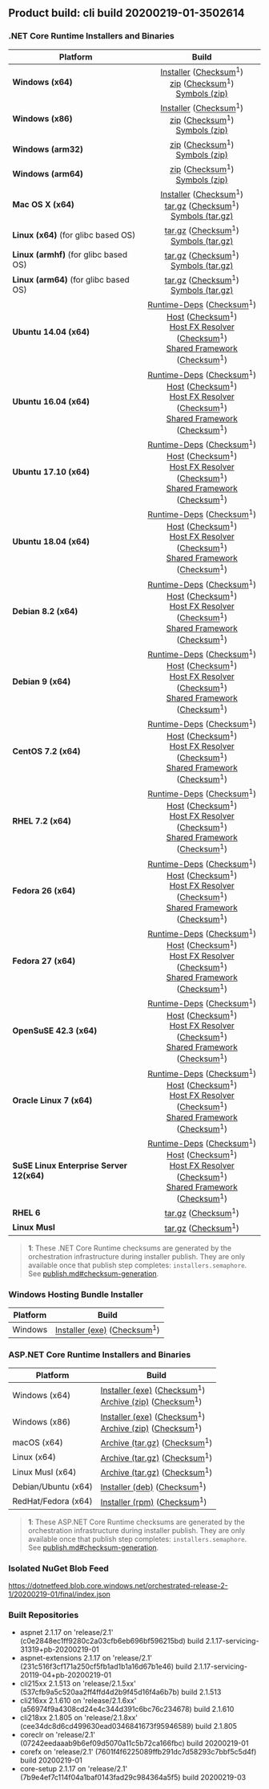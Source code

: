 ## Product build: cli build 20200219-01-3502614

### .NET Core Runtime Installers and Binaries

| Platform | Build |
|---------|:----------:|
| **Windows (x64)**                         | [Installer][win-x64-installer] ([Checksum][win-x64-installer-checksum]<sup>1</sup>)<br>[zip][win-x64-zip]   ([Checksum][win-x64-zip-checksum]<sup>1</sup>)<br>[Symbols (zip)][win-x64-symbols-zip]   |
| **Windows (x86)**                         | [Installer][win-x86-installer] ([Checksum][win-x86-installer-checksum]<sup>1</sup>)<br>[zip][win-x86-zip]   ([Checksum][win-x86-zip-checksum]<sup>1</sup>)<br>[Symbols (zip)][win-x86-symbols-zip]   |
| **Windows (arm32)**                       |                                                                                        [zip][win-arm-zip]   ([Checksum][win-arm-zip-checksum]<sup>1</sup>)<br>[Symbols (zip)][win-arm-symbols-zip]   |
| **Windows (arm64)**                       |                                                                                        [zip][win-arm64-zip] ([Checksum][win-arm64-zip-checksum]<sup>1</sup>)<br>[Symbols (zip)][win-arm64-symbols-zip] |
| **Mac OS X (x64)**                        | [Installer][osx-installer] ([Checksum][osx-installer-checksum]<sup>1</sup>)<br>[tar.gz][osx-targz]          ([Checksum][osx-targz-checksum]<sup>1</sup>)<br>[Symbols (tar.gz)][osx-symbols-targz]       |
| **Linux (x64)** (for glibc based OS)      |                                                                                        [tar.gz][linux-x64-targz] ([Checksum][linux-x64-targz-checksum]<sup>1</sup>)<br>[Symbols (tar.gz)][linux-x64-symbols-targz] |
| **Linux (armhf)** (for glibc based OS)    |                                                                                        [tar.gz][linux-arm-targz] ([Checksum][linux-arm-targz-checksum]<sup>1</sup>)<br>[Symbols (tar.gz)][linux-arm-symbols-targz] |
| **Linux (arm64)** (for glibc based OS)    |                                                                                        [tar.gz][linux-arm64-targz] ([Checksum][linux-arm64-targz-checksum]<sup>1</sup>)<br>[Symbols (tar.gz)][linux-arm64-symbols-targz] |
| **Ubuntu 14.04 (x64)**                    | [Runtime-Deps][ubuntu-14.04-runtime-deps] ([Checksum][ubuntu-14.04-runtime-deps-checksum]<sup>1</sup>)<br>[Host][deb-package-host] ([Checksum][deb-package-host-checksum]<sup>1</sup>)<br>[Host FX Resolver][deb-package-hostfxr] ([Checksum][deb-package-hostfxr-checksum]<sup>1</sup>)<br>[Shared Framework][deb-package-sharedfx] ([Checksum][deb-package-sharedfx-checksum]<sup>1</sup>)<br> |
| **Ubuntu 16.04 (x64)**                    | [Runtime-Deps][ubuntu-16.04-runtime-deps] ([Checksum][ubuntu-16.04-runtime-deps-checksum]<sup>1</sup>)<br>[Host][deb-package-host] ([Checksum][deb-package-host-checksum]<sup>1</sup>)<br>[Host FX Resolver][deb-package-hostfxr] ([Checksum][deb-package-hostfxr-checksum]<sup>1</sup>)<br>[Shared Framework][deb-package-sharedfx] ([Checksum][deb-package-sharedfx-checksum]<sup>1</sup>)<br> |
| **Ubuntu 17.10 (x64)**                    | [Runtime-Deps][ubuntu-17.10-runtime-deps] ([Checksum][ubuntu-17.10-runtime-deps-checksum]<sup>1</sup>)<br>[Host][deb-package-host] ([Checksum][deb-package-host-checksum]<sup>1</sup>)<br>[Host FX Resolver][deb-package-hostfxr] ([Checksum][deb-package-hostfxr-checksum]<sup>1</sup>)<br>[Shared Framework][deb-package-sharedfx] ([Checksum][deb-package-sharedfx-checksum]<sup>1</sup>)<br> |
| **Ubuntu 18.04 (x64)**                    | [Runtime-Deps][ubuntu-18.04-runtime-deps] ([Checksum][ubuntu-18.04-runtime-deps-checksum]<sup>1</sup>)<br>[Host][deb-package-host] ([Checksum][deb-package-host-checksum]<sup>1</sup>)<br>[Host FX Resolver][deb-package-hostfxr] ([Checksum][deb-package-hostfxr-checksum]<sup>1</sup>)<br>[Shared Framework][deb-package-sharedfx] ([Checksum][deb-package-sharedfx-checksum]<sup>1</sup>)<br> |
| **Debian 8.2 (x64)**                      | [Runtime-Deps][debian-8.2-runtime-deps]   ([Checksum][debian-8.2-runtime-deps-checksum]<sup>1</sup>)<br>[Host][deb-package-host] ([Checksum][deb-package-host-checksum]<sup>1</sup>)<br>[Host FX Resolver][deb-package-hostfxr] ([Checksum][deb-package-hostfxr-checksum]<sup>1</sup>)<br>[Shared Framework][deb-package-sharedfx] ([Checksum][deb-package-sharedfx-checksum]<sup>1</sup>)<br> |
| **Debian 9 (x64)**                        | [Runtime-Deps][debian-9-runtime-deps]     ([Checksum][debian-9-runtime-deps-checksum]<sup>1</sup>)<br>[Host][deb-package-host] ([Checksum][deb-package-host-checksum]<sup>1</sup>)<br>[Host FX Resolver][deb-package-hostfxr] ([Checksum][deb-package-hostfxr-checksum]<sup>1</sup>)<br>[Shared Framework][deb-package-sharedfx] ([Checksum][deb-package-sharedfx-checksum]<sup>1</sup>)<br> |
| **CentOS 7.2 (x64)**                      | [Runtime-Deps][centos-7-runtime-deps]      ([Checksum][centos-7-runtime-deps-checksum]<sup>1</sup>)<br>[Host][rpm-package-host] ([Checksum][rpm-package-host-checksum]<sup>1</sup>)<br>[Host FX Resolver][rpm-package-hostfxr]       ([Checksum][rpm-package-hostfxr-checksum]<sup>1</sup>)<br>[Shared Framework][rpm-package-sharedfx]       ([Checksum][rpm-package-sharedfx-checksum]<sup>1</sup>)<br> |
| **RHEL 7.2 (x64)**                        | [Runtime-Deps][rhel-7-runtime-deps]        ([Checksum][rhel-7-runtime-deps-checksum]<sup>1</sup>)<br>[Host][rpm-package-host] ([Checksum][rpm-package-host-checksum]<sup>1</sup>)<br>[Host FX Resolver][rpm-package-hostfxr]       ([Checksum][rpm-package-hostfxr-checksum]<sup>1</sup>)<br>[Shared Framework][rpm-package-sharedfx]       ([Checksum][rpm-package-sharedfx-checksum]<sup>1</sup>)<br> |
| **Fedora 26 (x64)**                       | [Runtime-Deps][fedora-26-runtime-deps]     ([Checksum][fedora-26-runtime-deps-checksum]<sup>1</sup>)<br>[Host][rpm-package-host] ([Checksum][rpm-package-host-checksum]<sup>1</sup>)<br>[Host FX Resolver][rpm-package-hostfxr]       ([Checksum][rpm-package-hostfxr-checksum]<sup>1</sup>)<br>[Shared Framework][rpm-package-sharedfx]       ([Checksum][rpm-package-sharedfx-checksum]<sup>1</sup>)<br> |
| **Fedora 27 (x64)**                       | [Runtime-Deps][fedora-27-runtime-deps]     ([Checksum][fedora-27-runtime-deps-checksum]<sup>1</sup>)<br>[Host][rpm-package-host] ([Checksum][rpm-package-host-checksum]<sup>1</sup>)<br>[Host FX Resolver][rpm-package-hostfxr]       ([Checksum][rpm-package-hostfxr-checksum]<sup>1</sup>)<br>[Shared Framework][rpm-package-sharedfx]       ([Checksum][rpm-package-sharedfx-checksum]<sup>1</sup>)<br> |
| **OpenSuSE 42.3 (x64)**                   | [Runtime-Deps][opensuse-42-runtime-deps]  ([Checksum][opensuse-42-runtime-deps-checksum]<sup>1</sup>)<br>[Host][rpm-package-host] ([Checksum][rpm-package-host-checksum]<sup>1</sup>)<br>[Host FX Resolver][rpm-package-hostfxr]       ([Checksum][rpm-package-hostfxr-checksum]<sup>1</sup>)<br>[Shared Framework][rpm-package-sharedfx]       ([Checksum][rpm-package-sharedfx-checksum]<sup>1</sup>)<br> |
| **Oracle Linux 7 (x64)**                  | [Runtime-Deps][oraclelinux-7-runtime-deps] ([Checksum][oraclelinux-7-runtime-deps-checksum]<sup>1</sup>)<br>[Host][rpm-package-host] ([Checksum][rpm-package-host-checksum]<sup>1</sup>)<br>[Host FX Resolver][rpm-package-hostfxr]       ([Checksum][rpm-package-hostfxr-checksum]<sup>1</sup>)<br>[Shared Framework][rpm-package-sharedfx]       ([Checksum][rpm-package-sharedfx-checksum]<sup>1</sup>)<br> |
| **SuSE Linux Enterprise Server 12(x64)**  | [Runtime-Deps][sles-12-runtime-deps] ([Checksum][sles-12-runtime-deps-checksum]<sup>1</sup>)<br>[Host][rpm-package-host] ([Checksum][rpm-package-host-checksum]<sup>1</sup>)<br>[Host FX Resolver][rpm-package-hostfxr]       ([Checksum][rpm-package-hostfxr-checksum]<sup>1</sup>)<br>[Shared Framework][rpm-package-sharedfx]       ([Checksum][rpm-package-sharedfx-checksum]<sup>1</sup>)<br> |
| **RHEL 6**                                |                                                                                        [tar.gz][rhel-6-targz]                    ([Checksum][rhel-6-targz-checksum]<sup>1</sup>)|
| **Linux Musl**                            |                                                                                        [tar.gz][musl-x64-targz]                ([Checksum][musl-x64-targz-checksum]<sup>1</sup>)|

[win-x64-installer]: https://dotnetfeed.blob.core.windows.net/orchestrated-release-2-1/20200219-01/final/assets/Runtime/2.1.17/dotnet-runtime-2.1.17-win-x64.exe
[win-x64-installer-checksum]: https://dotnetclichecksums.blob.core.windows.net/dotnet/Runtime/2.1.17/dotnet-runtime-2.1.17-win-x64.exe.sha512
[win-x64-zip]: https://dotnetfeed.blob.core.windows.net/orchestrated-release-2-1/20200219-01/final/assets/Runtime/2.1.17/dotnet-runtime-2.1.17-win-x64.zip
[win-x64-zip-checksum]: https://dotnetclichecksums.blob.core.windows.net/dotnet/Runtime/2.1.17/dotnet-runtime-2.1.17-win-x64.zip.sha512
[win-x64-symbols-zip]: https://dotnetfeed.blob.core.windows.net/orchestrated-release-2-1/20200219-01/final/assets/Runtime/2.1.17/dotnet-runtime-symbols-2.1.17-win-x64.zip

[win-x86-installer]: https://dotnetfeed.blob.core.windows.net/orchestrated-release-2-1/20200219-01/final/assets/Runtime/2.1.17/dotnet-runtime-2.1.17-win-x86.exe
[win-x86-installer-checksum]: https://dotnetclichecksums.blob.core.windows.net/dotnet/Runtime/2.1.17/dotnet-runtime-2.1.17-win-x86.exe.sha512
[win-x86-zip]: https://dotnetfeed.blob.core.windows.net/orchestrated-release-2-1/20200219-01/final/assets/Runtime/2.1.17/dotnet-runtime-2.1.17-win-x86.zip
[win-x86-zip-checksum]: https://dotnetclichecksums.blob.core.windows.net/dotnet/Runtime/2.1.17/dotnet-runtime-2.1.17-win-x86.zip.sha512
[win-x86-symbols-zip]: https://dotnetfeed.blob.core.windows.net/orchestrated-release-2-1/20200219-01/final/assets/Runtime/2.1.17/dotnet-runtime-symbols-2.1.17-win-x86.zip

[win-arm-zip]: https://dotnetfeed.blob.core.windows.net/orchestrated-release-2-1/20200219-01/final/assets/Runtime/2.1.17/dotnet-runtime-2.1.17-win-arm.zip
[win-arm-zip-checksum]: https://dotnetclichecksums.blob.core.windows.net/dotnet/Runtime/2.1.17/dotnet-runtime-2.1.17-win-arm.zip.sha512
[win-arm-symbols-zip]: https://dotnetfeed.blob.core.windows.net/orchestrated-release-2-1/20200219-01/final/assets/Runtime/2.1.17/dotnet-runtime-symbols-2.1.17-win-arm.zip

[win-arm64-zip]: https://dotnetfeed.blob.core.windows.net/orchestrated-release-2-1/20200219-01/final/assets/Runtime/2.1.17/dotnet-runtime-2.1.17-win-arm64.zip
[win-arm64-zip-checksum]: https://dotnetclichecksums.blob.core.windows.net/dotnet/Runtime/2.1.17/dotnet-runtime-2.1.17-win-arm64.zip.sha512
[win-arm64-symbols-zip]: https://dotnetfeed.blob.core.windows.net/orchestrated-release-2-1/20200219-01/final/assets/Runtime/2.1.17/dotnet-runtime-symbols-2.1.17-win-arm64.zip

[osx-installer]: https://dotnetfeed.blob.core.windows.net/orchestrated-release-2-1/20200219-01/final/assets/Runtime/2.1.17/dotnet-runtime-2.1.17-osx-x64.pkg
[osx-installer-checksum]: https://dotnetclichecksums.blob.core.windows.net/dotnet/Runtime/2.1.17/dotnet-runtime-2.1.17-osx-x64.pkg.sha512
[osx-targz]: https://dotnetfeed.blob.core.windows.net/orchestrated-release-2-1/20200219-01/final/assets/Runtime/2.1.17/dotnet-runtime-2.1.17-osx-x64.tar.gz
[osx-targz-checksum]: https://dotnetclichecksums.blob.core.windows.net/dotnet/Runtime/2.1.17/dotnet-runtime-2.1.17-osx-x64.tar.gz.sha512
[osx-symbols-targz]: https://dotnetfeed.blob.core.windows.net/orchestrated-release-2-1/20200219-01/final/assets/Runtime/2.1.17/dotnet-runtime-symbols-2.1.17-osx-x64.tar.gz

[linux-x64-targz]: https://dotnetfeed.blob.core.windows.net/orchestrated-release-2-1/20200219-01/final/assets/Runtime/2.1.17/dotnet-runtime-2.1.17-linux-x64.tar.gz
[linux-x64-targz-checksum]: https://dotnetclichecksums.blob.core.windows.net/dotnet/Runtime/2.1.17/dotnet-runtime-2.1.17-linux-x64.tar.gz.sha512
[linux-x64-symbols-targz]: https://dotnetfeed.blob.core.windows.net/orchestrated-release-2-1/20200219-01/final/assets/Runtime/2.1.17/dotnet-runtime-symbols-2.1.17-linux-x64.tar.gz
[linux-arm-targz]: https://dotnetfeed.blob.core.windows.net/orchestrated-release-2-1/20200219-01/final/assets/Runtime/2.1.17/dotnet-runtime-2.1.17-linux-arm.tar.gz
[linux-arm-targz-checksum]: https://dotnetclichecksums.blob.core.windows.net/dotnet/Runtime/2.1.17/dotnet-runtime-2.1.17-linux-arm.tar.gz.sha512
[linux-arm-symbols-targz]: https://dotnetfeed.blob.core.windows.net/orchestrated-release-2-1/20200219-01/final/assets/Runtime/2.1.17/dotnet-runtime-symbols-2.1.17-linux-arm.tar.gz
[linux-arm64-targz]: https://dotnetfeed.blob.core.windows.net/orchestrated-release-2-1/20200219-01/final/assets/Runtime/2.1.17/dotnet-runtime-2.1.17-linux-arm64.tar.gz
[linux-arm64-targz-checksum]: https://dotnetclichecksums.blob.core.windows.net/dotnet/Runtime/2.1.17/dotnet-runtime-2.1.17-linux-arm64.tar.gz.sha512
[linux-arm64-symbols-targz]: https://dotnetfeed.blob.core.windows.net/orchestrated-release-2-1/20200219-01/final/assets/Runtime/2.1.17/dotnet-runtime-symbols-2.1.17-linux-arm64.tar.gz

[ubuntu-14.04-runtime-deps]: https://dotnetfeed.blob.core.windows.net/orchestrated-release-2-1/20200219-01/final/assets/Runtime/2.1.17/dotnet-runtime-deps-2.1.17-ubuntu.14.04-x64.deb
[ubuntu-14.04-runtime-deps-checksum]: https://dotnetclichecksums.blob.core.windows.net/dotnet/Runtime/2.1.17/dotnet-runtime-deps-2.1.17-ubuntu.14.04-x64.deb.sha512

[ubuntu-16.04-runtime-deps]: https://dotnetfeed.blob.core.windows.net/orchestrated-release-2-1/20200219-01/final/assets/Runtime/2.1.17/dotnet-runtime-deps-2.1.17-ubuntu.16.04-x64.deb
[ubuntu-16.04-runtime-deps-checksum]: https://dotnetclichecksums.blob.core.windows.net/dotnet/Runtime/2.1.17/dotnet-runtime-deps-2.1.17-ubuntu.16.04-x64.deb.sha512

[ubuntu-17.10-runtime-deps]: https://dotnetfeed.blob.core.windows.net/orchestrated-release-2-1/20200219-01/final/assets/Runtime/2.1.17/dotnet-runtime-deps-2.1.17-ubuntu.17.10-x64.deb
[ubuntu-17.10-runtime-deps-checksum]: https://dotnetclichecksums.blob.core.windows.net/dotnet/Runtime/2.1.17/dotnet-runtime-deps-2.1.17-ubuntu.17.10-x64.deb.sha512

[ubuntu-18.04-runtime-deps]: https://dotnetfeed.blob.core.windows.net/orchestrated-release-2-1/20200219-01/final/assets/Runtime/2.1.17/dotnet-runtime-deps-2.1.17-ubuntu.18.04-x64.deb
[ubuntu-18.04-runtime-deps-checksum]: https://dotnetclichecksums.blob.core.windows.net/dotnet/Runtime/2.1.17/dotnet-runtime-deps-2.1.17-ubuntu.18.04-x64.deb.sha512

[debian-8.2-runtime-deps]: https://dotnetfeed.blob.core.windows.net/orchestrated-release-2-1/20200219-01/final/assets/Runtime/2.1.17/dotnet-runtime-deps-2.1.17-debian.8-x64.deb
[debian-8.2-runtime-deps-checksum]: https://dotnetclichecksums.blob.core.windows.net/dotnet/Runtime/2.1.17/dotnet-runtime-deps-2.1.17-debian.8-x64.deb.sha512

[debian-9-runtime-deps]: https://dotnetfeed.blob.core.windows.net/orchestrated-release-2-1/20200219-01/final/assets/Runtime/2.1.17/dotnet-runtime-deps-2.1.17-debian.9-x64.deb
[debian-9-runtime-deps-checksum]: https://dotnetclichecksums.blob.core.windows.net/dotnet/Runtime/2.1.17/dotnet-runtime-deps-2.1.17-debian.9-x64.deb.sha512

[centos-7-runtime-deps]: https://dotnetfeed.blob.core.windows.net/orchestrated-release-2-1/20200219-01/final/assets/Runtime/2.1.17/dotnet-runtime-deps-2.1.17-centos.7-x64.rpm
[centos-7-runtime-deps-checksum]: https://dotnetclichecksums.blob.core.windows.net/dotnet/Runtime/2.1.17/dotnet-runtime-deps-2.1.17-centos.7-x64.rpm.sha512

[rhel-7-runtime-deps]: https://dotnetfeed.blob.core.windows.net/orchestrated-release-2-1/20200219-01/final/assets/Runtime/2.1.17/dotnet-runtime-deps-2.1.17-rhel.7-x64.rpm
[rhel-7-runtime-deps-checksum]: https://dotnetclichecksums.blob.core.windows.net/dotnet/Runtime/2.1.17/dotnet-runtime-deps-2.1.17-rhel.7-x64.rpm.sha512

[fedora-26-runtime-deps]: https://dotnetfeed.blob.core.windows.net/orchestrated-release-2-1/20200219-01/final/assets/Runtime/2.1.17/dotnet-runtime-deps-2.1.17-fedora.26-x64.rpm
[fedora-26-runtime-deps-checksum]: https://dotnetclichecksums.blob.core.windows.net/dotnet/Runtime/2.1.17/dotnet-runtime-deps-2.1.17-fedora.26-x64.rpm.sha512

[fedora-27-runtime-deps]: https://dotnetfeed.blob.core.windows.net/orchestrated-release-2-1/20200219-01/final/assets/Runtime/2.1.17/dotnet-runtime-deps-2.1.17-fedora.27-x64.rpm
[fedora-27-runtime-deps-checksum]: https://dotnetclichecksums.blob.core.windows.net/dotnet/Runtime/2.1.17/dotnet-runtime-deps-2.1.17-fedora.27-x64.rpm.sha512

[opensuse-42-runtime-deps]: https://dotnetfeed.blob.core.windows.net/orchestrated-release-2-1/20200219-01/final/assets/Runtime/2.1.17/dotnet-runtime-deps-2.1.17-opensuse.42-x64.rpm
[opensuse-42-runtime-deps-checksum]: https://dotnetclichecksums.blob.core.windows.net/dotnet/Runtime/2.1.17/dotnet-runtime-deps-2.1.17-opensuse.42-x64.rpm.sha512

[oraclelinux-7-runtime-deps]: https://dotnetfeed.blob.core.windows.net/orchestrated-release-2-1/20200219-01/final/assets/Runtime/2.1.17/dotnet-runtime-deps-2.1.17-oraclelinux.7-x64.rpm
[oraclelinux-7-runtime-deps-checksum]: https://dotnetclichecksums.blob.core.windows.net/dotnet/Runtime/2.1.17/dotnet-runtime-deps-2.1.17-oraclelinux.7-x64.rpm.sha512

[sles-12-runtime-deps]: https://dotnetfeed.blob.core.windows.net/orchestrated-release-2-1/20200219-01/final/assets/Runtime/2.1.17/dotnet-runtime-deps-2.1.17-sles.12-x64.rpm
[sles-12-runtime-deps-checksum]: https://dotnetclichecksums.blob.core.windows.net/dotnet/Runtime/2.1.17/dotnet-runtime-deps-2.1.17-sles.12-x64.rpm.sha512

[deb-package-host]: https://dotnetfeed.blob.core.windows.net/orchestrated-release-2-1/20200219-01/final/assets/Runtime/2.1.17/dotnet-host-2.1.17-x64.deb
[deb-package-host-checksum]: https://dotnetclichecksums.blob.core.windows.net/dotnet/Runtime/2.1.17/dotnet-host-2.1.17-x64.deb.sha512
[deb-package-hostfxr]: https://dotnetfeed.blob.core.windows.net/orchestrated-release-2-1/20200219-01/final/assets/Runtime/2.1.17/dotnet-hostfxr-2.1.17-x64.deb
[deb-package-hostfxr-checksum]: https://dotnetclichecksums.blob.core.windows.net/dotnet/Runtime/2.1.17/dotnet-hostfxr-2.1.17-x64.deb.sha512
[deb-package-sharedfx]: https://dotnetfeed.blob.core.windows.net/orchestrated-release-2-1/20200219-01/final/assets/Runtime/2.1.17/dotnet-runtime-2.1.17-x64.deb
[deb-package-sharedfx-checksum]: https://dotnetclichecksums.blob.core.windows.net/dotnet/Runtime/2.1.17/dotnet-runtime-2.1.17-x64.deb.sha512

[rpm-package-host]: https://dotnetfeed.blob.core.windows.net/orchestrated-release-2-1/20200219-01/final/assets/Runtime/2.1.17/dotnet-host-2.1.17-x64.rpm
[rpm-package-host-checksum]: https://dotnetclichecksums.blob.core.windows.net/dotnet/Runtime/2.1.17/dotnet-host-2.1.17-x64.rpm.sha512
[rpm-package-hostfxr]: https://dotnetfeed.blob.core.windows.net/orchestrated-release-2-1/20200219-01/final/assets/Runtime/2.1.17/dotnet-hostfxr-2.1.17-x64.rpm
[rpm-package-hostfxr-checksum]: https://dotnetclichecksums.blob.core.windows.net/dotnet/Runtime/2.1.17/dotnet-hostfxr-2.1.17-x64.rpm.sha512
[rpm-package-sharedfx]: https://dotnetfeed.blob.core.windows.net/orchestrated-release-2-1/20200219-01/final/assets/Runtime/2.1.17/dotnet-runtime-2.1.17-x64.rpm
[rpm-package-sharedfx-checksum]: https://dotnetclichecksums.blob.core.windows.net/dotnet/Runtime/2.1.17/dotnet-runtime-2.1.17-x64.rpm.sha512

[rhel-6-targz]: https://dotnetfeed.blob.core.windows.net/orchestrated-release-2-1/20200219-01/final/assets/Runtime/2.1.17/dotnet-runtime-2.1.17-rhel.6-x64.tar.gz
[rhel-6-targz-checksum]: https://dotnetclichecksums.blob.core.windows.net/dotnet/Runtime/2.1.17/dotnet-runtime-2.1.17-rhel.6-x64.tar.gz.sha512

[musl-x64-targz]: https://dotnetfeed.blob.core.windows.net/orchestrated-release-2-1/20200219-01/final/assets/Runtime/2.1.17/dotnet-runtime-2.1.17-linux-musl-x64.tar.gz
[musl-x64-targz-checksum]: https://dotnetclichecksums.blob.core.windows.net/dotnet/Runtime/2.1.17/dotnet-runtime-2.1.17-linux-musl-x64.tar.gz.sha512

> **1**: These .NET Core Runtime checksums are generated by the orchestration infrastructure during installer publish. They are only available once that publish step completes: `installers.semaphore`. See [publish.md#checksum-generation](https://github.com/dotnet/core-eng/blob/master/Documentation/Orchestrated-Build/Api/publish.md#checksum-generation).


### Windows Hosting Bundle Installer

Platform              | Build
----------------------|---------------------
Windows               | [Installer (exe)][dotnet-hosting-win-exe] ([Checksum][dotnet-hosting-win-exe-checksum]<sup>1</sup>)

[dotnet-hosting-win-exe]: https://dotnetfeed.blob.core.windows.net/orchestrated-release-2-1/20200219-01/final/assets/aspnetcore/Runtime/2.1.17/dotnet-hosting-2.1.17-win.exe
[dotnet-hosting-win-exe-checksum]: https://dotnetclichecksums.blob.core.windows.net/dotnet/aspnetcore/Runtime/2.1.17/dotnet-hosting-2.1.17-win.exe.sha512


### ASP.NET Core Runtime Installers and Binaries

Platform              | Build
----------------------|---------------------
Windows (x64)         | [Installer (exe)][aspnetcore-win-x64-exe] ([Checksum][aspnetcore-win-x64-exe-checksum]<sup>1</sup>)<br>[Archive (zip)][aspnetcore-win-x64-zip] ([Checksum][aspnetcore-win-x64-zip-checksum]<sup>1</sup>)
Windows (x86)         | [Installer (exe)][aspnetcore-win-x86-exe] ([Checksum][aspnetcore-win-x86-exe-checksum]<sup>1</sup>)<br>[Archive (zip)][aspnetcore-win-x86-zip] ([Checksum][aspnetcore-win-x86-zip-checksum]<sup>1</sup>)
macOS (x64)           | [Archive (tar.gz)][aspnetcore-osx-x64-tar] ([Checksum][aspnetcore-osx-x64-tar-checksum]<sup>1</sup>)
Linux (x64)           | [Archive (tar.gz)][aspnetcore-linux-x64-tar] ([Checksum][aspnetcore-linux-x64-tar-checksum]<sup>1</sup>)
Linux Musl (x64)      | [Archive (tar.gz)][aspnetcore-linux-musl-x64-tar] ([Checksum][aspnetcore-linux-musl-x64-tar-checksum]<sup>1</sup>)
Debian/Ubuntu (x64)   | [Installer (deb)][aspnetcore-debian-x64-deb] ([Checksum][aspnetcore-debian-x64-deb-checksum]<sup>1</sup>)
RedHat/Fedora (x64)   | [Installer (rpm)][aspnetcore-redhat-x64-rpm] ([Checksum][aspnetcore-redhat-x64-rpm-checksum]<sup>1</sup>)

[aspnetcore-win-x64-zip]: https://dotnetfeed.blob.core.windows.net/orchestrated-release-2-1/20200219-01/final/assets/aspnetcore/Runtime/2.1.17/aspnetcore-runtime-2.1.17-win-x64.zip
[aspnetcore-win-x64-zip-checksum]: https://dotnetclichecksums.blob.core.windows.net/dotnet/aspnetcore/Runtime/2.1.17/aspnetcore-runtime-2.1.17-win-x64.zip.sha512
[aspnetcore-win-x64-exe]: https://dotnetfeed.blob.core.windows.net/orchestrated-release-2-1/20200219-01/final/assets/aspnetcore/Runtime/2.1.17/aspnetcore-runtime-2.1.17-win-x64.exe
[aspnetcore-win-x64-exe-checksum]: https://dotnetclichecksums.blob.core.windows.net/dotnet/aspnetcore/Runtime/2.1.17/aspnetcore-runtime-2.1.17-win-x64.exe.sha512

[aspnetcore-win-x86-zip]: https://dotnetfeed.blob.core.windows.net/orchestrated-release-2-1/20200219-01/final/assets/aspnetcore/Runtime/2.1.17/aspnetcore-runtime-2.1.17-win-x86.zip
[aspnetcore-win-x86-zip-checksum]: https://dotnetclichecksums.blob.core.windows.net/dotnet/aspnetcore/Runtime/2.1.17/aspnetcore-runtime-2.1.17-win-x86.zip.sha512
[aspnetcore-win-x86-exe]: https://dotnetfeed.blob.core.windows.net/orchestrated-release-2-1/20200219-01/final/assets/aspnetcore/Runtime/2.1.17/aspnetcore-runtime-2.1.17-win-x86.exe
[aspnetcore-win-x86-exe-checksum]: https://dotnetclichecksums.blob.core.windows.net/dotnet/aspnetcore/Runtime/2.1.17/aspnetcore-runtime-2.1.17-win-x86.exe.sha512

[aspnetcore-linux-x64-tar]: https://dotnetfeed.blob.core.windows.net/orchestrated-release-2-1/20200219-01/final/assets/aspnetcore/Runtime/2.1.17/aspnetcore-runtime-2.1.17-linux-x64.tar.gz
[aspnetcore-linux-x64-tar-checksum]: https://dotnetclichecksums.blob.core.windows.net/dotnet/aspnetcore/Runtime/2.1.17/aspnetcore-runtime-2.1.17-linux-x64.tar.gz.sha512

[aspnetcore-linux-musl-x64-tar]: https://dotnetfeed.blob.core.windows.net/orchestrated-release-2-1/20200219-01/final/assets/aspnetcore/Runtime/2.1.17/aspnetcore-runtime-2.1.17-linux-musl-x64.tar.gz
[aspnetcore-linux-musl-x64-tar-checksum]: https://dotnetclichecksums.blob.core.windows.net/dotnet/aspnetcore/Runtime/2.1.17/aspnetcore-runtime-2.1.17-linux-musl-x64.tar.gz.sha512

[aspnetcore-osx-x64-tar]: https://dotnetfeed.blob.core.windows.net/orchestrated-release-2-1/20200219-01/final/assets/aspnetcore/Runtime/2.1.17/aspnetcore-runtime-2.1.17-osx-x64.tar.gz
[aspnetcore-osx-x64-tar-checksum]: https://dotnetclichecksums.blob.core.windows.net/dotnet/aspnetcore/Runtime/2.1.17/aspnetcore-runtime-2.1.17-osx-x64.tar.gz.sha512

[aspnetcore-debian-x64-deb]: https://dotnetfeed.blob.core.windows.net/orchestrated-release-2-1/20200219-01/final/assets/aspnetcore/Runtime/2.1.17/aspnetcore-runtime-2.1.17-x64.deb
[aspnetcore-debian-x64-deb-checksum]: https://dotnetclichecksums.blob.core.windows.net/dotnet/aspnetcore/Runtime/2.1.17/aspnetcore-runtime-2.1.17-x64.deb.sha512

[aspnetcore-redhat-x64-rpm]: https://dotnetfeed.blob.core.windows.net/orchestrated-release-2-1/20200219-01/final/assets/aspnetcore/Runtime/2.1.17/aspnetcore-runtime-2.1.17-x64.rpm
[aspnetcore-redhat-x64-rpm-checksum]: https://dotnetclichecksums.blob.core.windows.net/dotnet/aspnetcore/Runtime/2.1.17/aspnetcore-runtime-2.1.17-x64.rpm.sha512

> **1**: These ASP.NET Core Runtime checksums are generated by the orchestration infrastructure during installer publish. They are only available once that publish step completes: `installers.semaphore`. See [publish.md#checksum-generation](https://github.com/dotnet/core-eng/blob/master/Documentation/Orchestrated-Build/Api/publish.md#checksum-generation).


### Isolated NuGet Blob Feed
https://dotnetfeed.blob.core.windows.net/orchestrated-release-2-1/20200219-01/final/index.json

### Built Repositories
 * aspnet 2.1.17 on 'release/2.1' (c0e2848ec1ff9280c2a03cfb6eb696bf596215bd) build 2.1.17-servicing-31319+pb-20200219-01
 * aspnet-extensions 2.1.17 on 'release/2.1' (231c516f3cf171a250cf5fb1ad1b1a16d67b1e46) build 2.1.17-servicing-20119-04+pb-20200219-01
 * cli215xx 2.1.513 on 'release/2.1.5xx' (537cfb9a5c520aa2ff4ffd4d2b9f45d16f4a6b7b) build 2.1.513
 * cli216xx 2.1.610 on 'release/2.1.6xx' (a56974f9a4308cd24e4c344d391c6bc76c234678) build 2.1.610
 * cli218xx 2.1.805 on 'release/2.1.8xx' (cee34dc8d6cd499630ead0346841673f95946589) build 2.1.805
 * coreclr on 'release/2.1' (07242eedaaab9b6ef09d5070a11c5b72ca166fbc) build 20200219-01
 * corefx on 'release/2.1' (7601f4f6225089ffb291dc7d58293c7bbf5c5d4f) build 20200219-01
 * core-setup 2.1.17 on 'release/2.1' (7b9e4ef7c114f04a1baf0143fad29c984364a5f5) build 20200219-03
